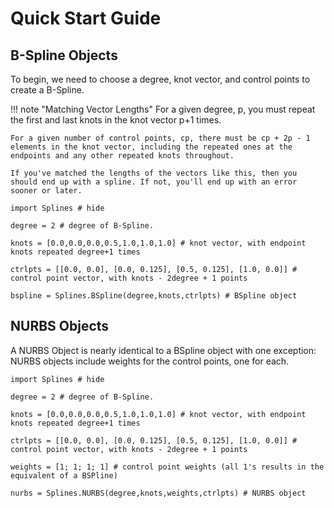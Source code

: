 # Quick Start Guide

## B-Spline Objects

To begin, we need to choose a degree, knot vector, and control points to create a B-Spline.

!!! note "Matching Vector Lengths"
    For a given degree, p, you must repeat the first and last knots in the knot vector p+1 times.

    For a given number of control points, cp, there must be cp + 2p - 1 elements in the knot vector, including the repeated ones at the endpoints and any other repeated knots throughout.

    If you've matched the lengths of the vectors like this, then you should end up with a spline. If not, you'll end up with an error sooner or later.

```@example
import Splines # hide

degree = 2 # degree of B-Spline.

knots = [0.0,0.0,0.0,0.5,1.0,1.0,1.0] # knot vector, with endpoint knots repeated degree+1 times

ctrlpts = [[0.0, 0.0], [0.0, 0.125], [0.5, 0.125], [1.0, 0.0]] # control point vector, with knots - 2degree + 1 points

bspline = Splines.BSpline(degree,knots,ctrlpts) # BSpline object
```







## NURBS Objects

A NURBS Object is nearly identical to a BSpline object with one exception: NURBS objects include weights for the control points, one for each.

```@example
import Splines # hide

degree = 2 # degree of B-Spline.

knots = [0.0,0.0,0.0,0.5,1.0,1.0,1.0] # knot vector, with endpoint knots repeated degree+1 times

ctrlpts = [[0.0, 0.0], [0.0, 0.125], [0.5, 0.125], [1.0, 0.0]] # control point vector, with knots - 2degree + 1 points

weights = [1; 1; 1; 1] # control point weights (all 1's results in the equivalent of a BSPline)

nurbs = Splines.NURBS(degree,knots,weights,ctrlpts) # NURBS object
```